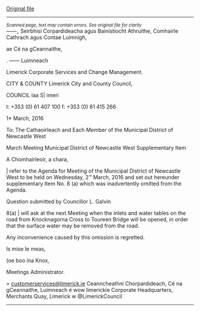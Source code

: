 [Original file](https://www.limerick.ie/sites/default/files/media/documents/2017-06/Agenda%20Supplementary%20Item%20-%20Meeting%20of%20Municipal%20District%20of%20Newcastle%20West%20-%202nd%20March%202016.pdf)

---
*<small>Scanned page, text may contain errors. See original file for clarity</small>*  
_—_—_ Seirbhisi Corpardideacha agus Bainistiocht Athruithe,
Comhairle Cathrach agus Contae Luimnigh,

ae Cé na gCeannaithe,

. —— Luimneach

Limerick Corporate Services and Change Management.

CITY & COUNTY Limerick City and County Council,

COUNCIL laa S|
imeri

t: +353 (0) 61 407 100
f: +353 (0) 61 415 266

1* March, 2016

To: The Cathaoirleach and Each Member of the Municipal District of Newcastle West

March Meeting Municipal District of Newcastle West Supplementary Item

A Chomhairleoir, a chara,

| refer to the Agenda for Meeting of the Municipal District of Newcastle West to be held on
Wednesday, 2™ March, 2016 and set out hereunder supplementary Item No. 8 (a) which
was inadvertently omitted from the Agenda.

Question submitted by Councillor L. Galvin

8(a) | will ask at the next Meeting when the inlets and water tables on the road from
Knocknagorna Cross to Toureen Bridge will be opened, in order that the surface
water may be removed from the road.

Any inconvenience caused by this omission is regretted.

Is mise le meas,

(oe boo
ina Knox,

Meetings Administrator.

= customerservices@limerick.ie
Ceanncheathni Chorpardideach, Cé na gCeannaithe, Luimneach é wow limerickie
Corporate Headquarters, Merchants Quay, Limerick w @LimerickCouncil


---
